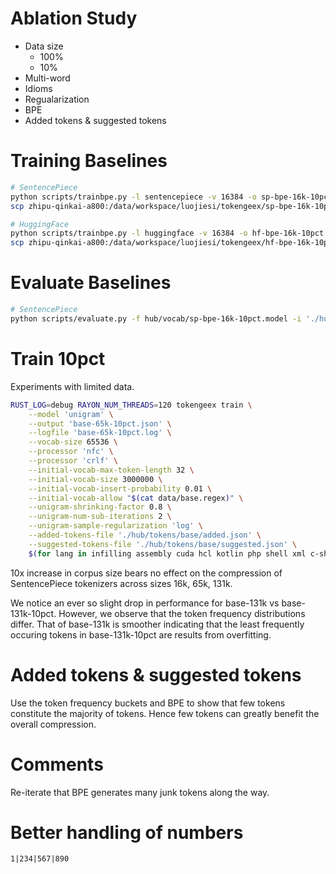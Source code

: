 # Ablation Study

- Data size
  - 100%
  - 10%
- Multi-word
- Idioms
- Regualarization
- BPE
- Added tokens & suggested tokens

# Training Baselines

```bash
# SentencePiece
python scripts/trainbpe.py -l sentencepiece -v 16384 -o sp-bpe-16k-10pct -i ./hub/data/train -p 0.1
scp zhipu-qinkai-a800:/data/workspace/luojiesi/tokengeex/sp-bpe-16k-10pct.model hub/vocab/sp-bpe-16k-10pct.model

# HuggingFace
python scripts/trainbpe.py -l huggingface -v 16384 -o hf-bpe-16k-10pct.json -i ./hub/data/train -p 0.1
scp zhipu-qinkai-a800:/data/workspace/luojiesi/tokengeex/hf-bpe-16k-10pct.json hub/vocab/hf-bpe-16k-10pct.json
```

# Evaluate Baselines

```bash
# SentencePiece
python scripts/evaluate.py -f hub/vocab/sp-bpe-16k-10pct.model -i './hub/data/test/*.bin' -o hub/eval/sp-bpe-16k-10pct.log -l sentencepiece
```

# Train 10pct

Experiments with limited data.

```bash
RUST_LOG=debug RAYON_NUM_THREADS=120 tokengeex train \
    --model 'unigram' \
    --output 'base-65k-10pct.json' \
    --logfile 'base-65k-10pct.log' \
    --vocab-size 65536 \
    --processor 'nfc' \
    --processor 'crlf' \
    --initial-vocab-max-token-length 32 \
    --initial-vocab-size 3000000 \
    --initial-vocab-insert-probability 0.01 \
    --initial-vocab-allow "$(cat data/base.regex)" \
    --unigram-shrinking-factor 0.8 \
    --unigram-num-sub-iterations 2 \
    --unigram-sample-regularization 'log' \
    --added-tokens-file './hub/tokens/base/added.json' \
    --suggested-tokens-file './hub/tokens/base/suggested.json' \
    $(for lang in infilling assembly cuda hcl kotlin php shell xml c-sharp dart html powershell sql yaml c diff java lua python swift zig chinese-markdown dockerfile javascript makefile r tex cmake elixir json markdown ruby toml cpp go jsx pascal rust typescript css haskell julia perl scala vue; do echo "--train ${lang}:./hub/data/train/${lang}.bin:0.1 --test ${lang}:./hub/data/test/${lang}.bin --suggested-tokens-file ./hub/tokens/base/suggested-${lang}.json "; done)
```

10x increase in corpus size bears no effect on the compression of SentencePiece tokenizers across sizes 16k, 65k, 131k.

We notice an ever so slight drop in performance for base-131k vs base-131k-10pct. However, we observe that the token frequency distributions differ. That of base-131k is smoother indicating that the least frequently occuring tokens in base-131k-10pct are results from overfitting.

# Added tokens & suggested tokens

Use the token frequency buckets and BPE to show that few tokens constitute the majority of tokens. Hence few tokens can greatly benefit the overall compression.

# Comments

Re-iterate that BPE generates many junk tokens along the way.

# Better handling of numbers

```
1|234|567|890
```
